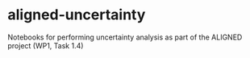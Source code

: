 # aligned-uncertainty
Notebooks for performing uncertainty analysis as part of the ALIGNED project (WP1, Task 1.4)
